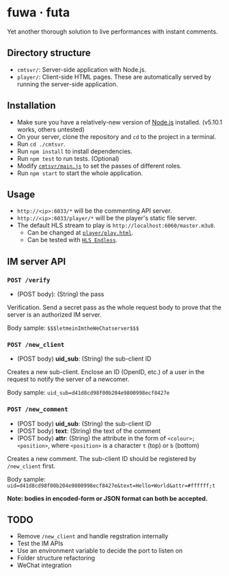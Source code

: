 fuwa · futa
===========

Yet another thorough solution to live performances with instant comments.

## Directory structure

* `cmtsvr/`: Server-side application with Node.js.
* `player/`: Client-side HTML pages. These are automatically served by running the server-side application.

## Installation

* Make sure you have a relatively-new version of [Node.js](http://nodejs.org/) installed. (v5.10.1 works, others untested)
* On your server, clone the repository and `cd` to the project in a terminal.
* Run `cd ./cmtsvr`.
* Run `npm install` to install dependencies.
* Run `npm test` to run tests. (Optional)
* Modify [`cmtsvr/main.js`](cmtsvr/main.js) to set the passes of different roles.
* Run `npm start` to start the whole application.

## Usage

* `http://<ip>:6033/*` will be the commenting API server.
* `http://<ip>:6033/player/*` will be the player's static file server.
* The default HLS stream to play is `http://localhost:6060/master.m3u8`.
    - Can be changed at [`player/play.html`](player/play.html).
    - Can be tested with [`HLS Endless`](https://github.com/dayvson/hls-endless).

## IM server API

### `POST /verify`
- (POST body): (String) the pass

Verification. Send a secret pass as the whole request body to prove that the server is an authorized IM server.

Body sample: `$$$letmeinImtheWeChatserver$$$`

### `POST /new_client`
- (POST body) **uid_sub**: (String) the sub-client ID

Creates a new sub-client. Enclose an ID (OpenID, etc.) of a user in the request to notify the server of a newcomer.

Body sample: `uid_sub=d41d8cd98f00b204e9800998ecf8427e`

### `POST /new_comment`
- (POST body) **uid_sub**: (String) the sub-client ID
- (POST body) **text**: (String) the text of the comment
- (POST body) **attr**: (String) the attribute in the form of `<colour>;<position>`, where `<position>` is a character `t` (top) or `b` (bottom)

Creates a new comment. The sub-client ID should be registered by `/new_client` first.

Body sample: `uid=d41d8cd98f00b204e9800998ecf8427e&text=Hello+World&attr=#ffffff;t`

**Note: bodies in encoded-form or JSON format can both be accepted.**

## TODO

* Remove `/new_client` and handle regstration internally
* Test the IM APIs
* Use an environment variable to decide the port to listen on
* Folder structure refactoring
* WeChat integration
